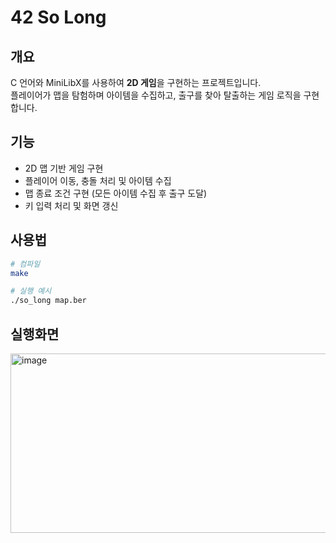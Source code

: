 # 42 So Long

## 개요
C 언어와 MiniLibX를 사용하여 **2D 게임**을 구현하는 프로젝트입니다.  
플레이어가 맵을 탐험하며 아이템을 수집하고, 출구를 찾아 탈출하는 게임 로직을 구현합니다.

## 기능
- 2D 맵 기반 게임 구현
- 플레이어 이동, 충돌 처리 및 아이템 수집
- 맵 종료 조건 구현 (모든 아이템 수집 후 출구 도달)
- 키 입력 처리 및 화면 갱신

## 사용법
```bash
# 컴파일
make

# 실행 예시
./so_long map.ber
```

## 실행화면
<img width="650" height="287" alt="image" src="https://github.com/user-attachments/assets/9100678c-956e-4f7c-bb1b-abe4213d7d73" />

